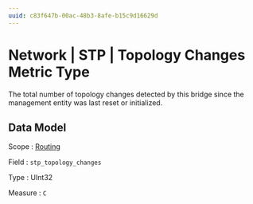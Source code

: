 ```yaml
---
uuid: c83f647b-00ac-48b3-8afe-b15c9d16629d
---
```

# Network | STP | Topology Changes Metric Type

The total number of topology changes detected by this bridge since the management entity was last reset or initialized.

## Data Model

Scope
: [Routing](../../../scopes/routing.md)

Field
: `stp_topology_changes`

Type
: UInt32

Measure
: `C`
